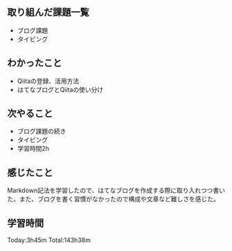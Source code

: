 ## 取り組んだ課題一覧
 - ブログ課題
 - タイピング
## わかったこと
 - Qiitaの登録、活用方法
 - はてなブログとQiitaの使い分け
## 次やること
 - ブログ課題の続き
 - タイピング
 - 学習時間2h
## 感じたこと
 Markdown記法を学習したので、はてなブログを作成する際に取り入れつつ書いた。また、ブログを書く習慣がなかったので構成や文章など難しさを感じた。
## 学習時間
Today:3h45m  Total:143h38m